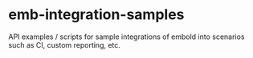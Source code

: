 # emb-integration-samples
API examples / scripts for sample integrations of embold into scenarios such as CI, custom reporting, etc.

